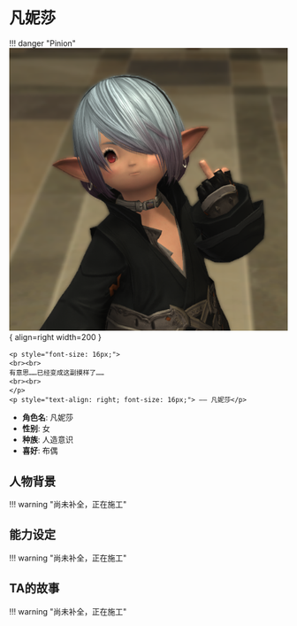 # **凡妮莎**

!!! danger "Pinion"
    ![Image title](./Image/Pinion.png){ align=right width=200 }

    <p style="font-size: 16px;">
    <br><br>
    有意思……已经变成这副摸样了……
    <br><br>
    </p>
    <p style="text-align: right; font-size: 16px;"> —— 凡妮莎</p>

<div class="grid cards" markdown>

  - **角色名**: 凡妮莎 
  - **性别**: 女
  - **种族**: 人造意识 
  - **喜好**: 布偶

</div>

## **人物背景**
!!! warning "尚未补全，正在施工"

## **能力设定**
!!! warning "尚未补全，正在施工"

## **TA的故事**
!!! warning "尚未补全，正在施工"